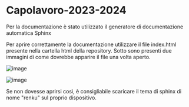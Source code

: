 # Capolavoro-2023-2024

Per la documentazione è stato utilizzato il generatore di documentazione automatica Sphinx

Per aprire correttamente la documentazione utilizzare il file index.html presente nella cartella html della repository. Sotto sono presenti due immagini di come dovrebbe apparire il file una volta aperto.

![image](https://github.com/Mattiavr/Capolavoro-2023-2024/assets/167307063/b7ae8683-5e6e-4e02-933c-8a3a4b1dbe20)

![image](https://github.com/Mattiavr/Capolavoro-2023-2024/assets/167307063/7e9037bf-68d1-431b-a08f-8587972f410c)



Se non dovesse aprirsi così, è consigliabile scaricare il tema di sphinx di nome "renku" sul proprio dispositivo.

